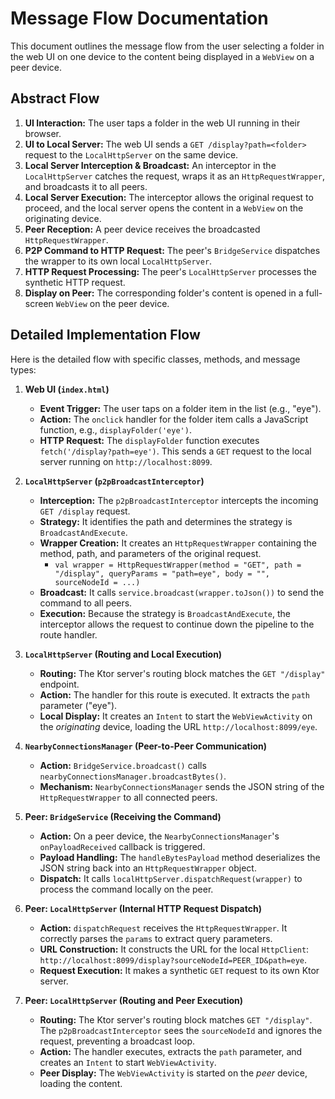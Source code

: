 # Message Flow Documentation

This document outlines the message flow from the user selecting a folder in the web UI on one device to the content being displayed in a `WebView` on a peer device.

## Abstract Flow

1.  **UI Interaction:** The user taps a folder in the web UI running in their browser.
2.  **UI to Local Server:** The web UI sends a `GET /display?path=<folder>` request to the `LocalHttpServer` on the same device.
3.  **Local Server Interception & Broadcast:** An interceptor in the `LocalHttpServer` catches the request, wraps it as an `HttpRequestWrapper`, and broadcasts it to all peers.
4.  **Local Server Execution:** The interceptor allows the original request to proceed, and the local server opens the content in a `WebView` on the originating device.
5.  **Peer Reception:** A peer device receives the broadcasted `HttpRequestWrapper`.
6.  **P2P Command to HTTP Request:** The peer's `BridgeService` dispatches the wrapper to its own local `LocalHttpServer`.
7.  **HTTP Request Processing:** The peer's `LocalHttpServer` processes the synthetic HTTP request.
8.  **Display on Peer:** The corresponding folder's content is opened in a full-screen `WebView` on the peer device.

## Detailed Implementation Flow

Here is the detailed flow with specific classes, methods, and message types:

1.  **Web UI (`index.html`)**
    *   **Event Trigger:** The user taps on a folder item in the list (e.g., "eye").
    *   **Action:** The `onclick` handler for the folder item calls a JavaScript function, e.g., `displayFolder('eye')`.
    *   **HTTP Request:** The `displayFolder` function executes `fetch('/display?path=eye')`. This sends a `GET` request to the local server running on `http://localhost:8099`.

2.  **`LocalHttpServer` (`p2pBroadcastInterceptor`)**
    *   **Interception:** The `p2pBroadcastInterceptor` intercepts the incoming `GET /display` request.
    *   **Strategy:** It identifies the path and determines the strategy is `BroadcastAndExecute`.
    *   **Wrapper Creation:** It creates an `HttpRequestWrapper` containing the method, path, and parameters of the original request.
        *   `val wrapper = HttpRequestWrapper(method = "GET", path = "/display", queryParams = "path=eye", body = "", sourceNodeId = ...)`
    *   **Broadcast:** It calls `service.broadcast(wrapper.toJson())` to send the command to all peers.
    *   **Execution:** Because the strategy is `BroadcastAndExecute`, the interceptor allows the request to continue down the pipeline to the route handler.

3.  **`LocalHttpServer` (Routing and Local Execution)**
    *   **Routing:** The Ktor server's routing block matches the `GET "/display"` endpoint.
    *   **Action:** The handler for this route is executed. It extracts the `path` parameter ("eye").
    *   **Local Display:** It creates an `Intent` to start the `WebViewActivity` on the *originating* device, loading the URL `http://localhost:8099/eye`.

4.  **`NearbyConnectionsManager` (Peer-to-Peer Communication)**
    *   **Action:** `BridgeService.broadcast()` calls `nearbyConnectionsManager.broadcastBytes()`.
    *   **Mechanism:** `NearbyConnectionsManager` sends the JSON string of the `HttpRequestWrapper` to all connected peers.

5.  **Peer: `BridgeService` (Receiving the Command)**
    *   **Action:** On a peer device, the `NearbyConnectionsManager`'s `onPayloadReceived` callback is triggered.
    *   **Payload Handling:** The `handleBytesPayload` method deserializes the JSON string back into an `HttpRequestWrapper` object.
    *   **Dispatch:** It calls `localHttpServer.dispatchRequest(wrapper)` to process the command locally on the peer.

6.  **Peer: `LocalHttpServer` (Internal HTTP Request Dispatch)**
    *   **Action:** `dispatchRequest` receives the `HttpRequestWrapper`. It correctly parses the `params` to extract query parameters.
    *   **URL Construction:** It constructs the URL for the local `HttpClient`: `http://localhost:8099/display?sourceNodeId=PEER_ID&path=eye`.
    *   **Request Execution:** It makes a synthetic `GET` request to its own Ktor server.

7.  **Peer: `LocalHttpServer` (Routing and Peer Execution)**
    *   **Routing:** The Ktor server's routing block matches `GET "/display"`. The `p2pBroadcastInterceptor` sees the `sourceNodeId` and ignores the request, preventing a broadcast loop.
    *   **Action:** The handler executes, extracts the `path` parameter, and creates an `Intent` to start `WebViewActivity`.
    *   **Peer Display:** The `WebViewActivity` is started on the *peer* device, loading the content.